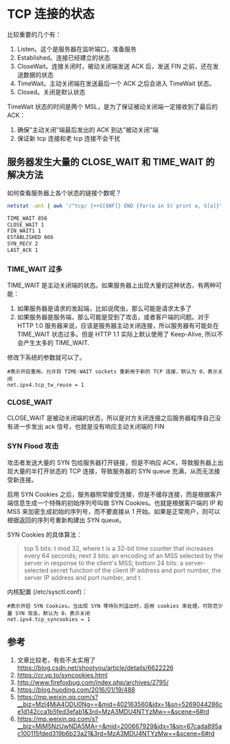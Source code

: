 # TCP 连接的状态

比较重要的几个有：

1. Listen。这个是服务器在监听端口，准备服务
2. Established。连接已经建立的状态
3. CloseWait。连接关闭时，被动关闭端发送 ACK 后，发送 FIN 之前，还在发送数据的状态
4. TimeWait。主动关闭端在发送最后一个 ACK 之后会进入 TimeWait 状态。
5. Closed。关闭是默认状态

TimeWait 状态的时间是两个 MSL，是为了保证被动关闭端一定接收到了最后的 ACK：

1. 确保"主动关闭"端最后发出的 ACK 到达"被动关闭"端
2. 保证新 tcp 连接和老 tcp 连接不会干扰

## 服务器发生大量的 CLOSE_WAIT 和 TIME_WAIT 的解决方法

如何查看服务器上各个状态的链接个数呢？

```sh
netstat -ant | awk '/^tcp/ {++S[$NF]} END {for(a in S) print a, S[a]}'  

TIME_WAIT 856
CLOSE_WAIT 1
FIN_WAIT1 1
ESTABLISHED 666
SYN_RECV 2
LAST_ACK 1
```

### TIME_WAIT 过多

TIME_WAIT 是主动关闭端的状态。如果服务器上出现大量的这种状态，有两种可能：

1. 如果服务器是请求的发起端，比如说爬虫，那么可能是请求太多了
2. 如果服务器是服务端，那么可能是受到了攻击，或者客户端的问题。对于 HTTP 1.0 服务器来说，应该是服务器主动关闭连接，所以服务器有可能处在 TIME_WAIT 状态过多。但是 HTTP 1.1 实际上默认使用了 Keep-Alive, 所以不会产生太多的 TIME_WAIT.

修改下系统的参数就可以了。  

```
#表示开启重用。允许将 TIME-WAIT sockets 重新用于新的 TCP 连接，默认为 0，表示关闭
net.ipv4.tcp_tw_reuse = 1
```

### CLOSE_WAIT

CLOSE_WAIT 是被动关闭端的状态，所以是对方关闭连接之后服务器程序自己没有进一步发出 ack 信号，也就是没有响应主动关闭端的 FIN

### SYN Flood 攻击

攻击者发送大量的 SYN 包给服务器打开链接，但是不响应 ACK，导致服务器上出现大量的半打开状态的 TCP 连接，导致服务器的 SYN queue 充满，从而无法接受新连接。

启用 SYN Cookies 之后，服务器照常接受连接，但是不缓存连接，而是根据客户端信息生成一个特殊的初始序列号叫做 SYN Cookies。也就是根据客户端的 IP 和 MSS 来加密生成初始的序列号，而不要直接从 1 开始。如果是正常用户，则可以根据返回的序列号重新构建出 SYN queue。

SYN Cookies 的具体算法：

> top 5 bits: t mod 32, where t is a 32-bit time counter that increases every 64 seconds;
> next 3 bits: an encoding of an MSS selected by the server in response to the client's MSS;
> bottom 24 bits: a server-selected secret function of the client IP address and port number, the server IP address and port number, and t.

内核配置 (/etc/sysctl.conf)：

```
#表示开启 SYN Cookies。当出现 SYN 等待队列溢出时，启用 cookies 来处理，可防范少量 SYN 攻击，默认为 0，表示关闭
net.ipv4.tcp_syncookies = 1
```

## 参考

1. 文章比较老，有些不太实用了 https://blog.csdn.net/shootyou/article/details/6622226
2. https://cr.yp.to/syncookies.html
3. http://www.firefoxbug.com/index.php/archives/2795/
4. https://blog.huoding.com/2016/01/19/488
5. https://mp.weixin.qq.com/s?__biz=MzI4MjA4ODU0Ng==&mid=402163560&idx=1&sn=5269044286ce1d142cca1b5fed3efab1&3rd=MzA3MDU4NTYzMw==&scene=6#rd
6. https://mp.weixin.qq.com/s?__biz=MjM5NzUwNDA5MA==&mid=200667929&idx=1&sn=67cada895ac100115fded319b6b23a21&3rd=MzA3MDU4NTYzMw==&scene=6#rd